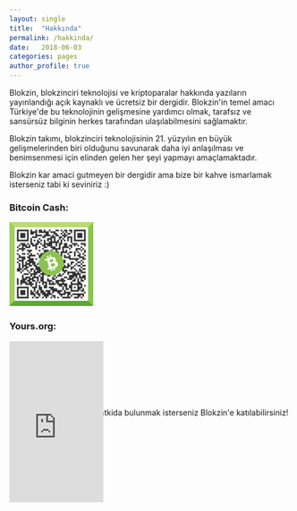 ```yaml
---
layout: single
title:  "Hakkında"
permalink: /hakkinda/
date:   2018-06-03
categories: pages
author_profile: true
---
```


Blokzin, blokzinciri teknolojisi ve kriptoparalar hakkında yazıların yayınlandığı açık kaynaklı ve
ücretsiz bir dergidir. Blokzin'in temel amacı Türkiye'de bu teknolojinin gelişmesine yardımcı olmak,
tarafsız ve sansürsüz bilginin herkes tarafından ulaşılabilmesini sağlamaktır.

Blokzin takımı, blokzinciri teknolojisinin 21. yüzyılın en büyük gelişmelerinden biri olduğunu savunarak
daha iyi anlaşılması ve benimsenmesi için elinden gelen her şeyi yapmayı amaçlamaktadır.

Blokzin kar amaci gutmeyen bir dergidir ama bize bir kahve ismarlamak isterseniz tabi ki seviniriz :)

### Bitcoin Cash:

<p align="left"><img src="/assets/img/pages/blokzin-bch-wallet-qr-code.png" width="150"></p>

### Yours.org:

<div class="money-button-iframe-wrapper" style="width:168px;height:48px;overflow-y:visible;position:relative;z-index:1000;">
    <iframe src="https://www.moneybutton.com/iframe?to=bitcoincash%3Aqptazp24we5kqcqju32km63e4cy5xu6zlvsj5z4zne&amount=0.5&type=tip&size=md&color=light&unit=usd&hideAmount=false&enableDropdown=true&webhookUrl=&data="
            width="168px"
            height="288px"
            scrolling="no"
            style="border:none;">
    </iframe>
</div>

Bize katilin
------------

Eğer bu konularlar ilgili katkida bulunmak isterseniz Blokzin'e katılabilirsiniz!

{: .text-center}

<a class="btn btn--large btn--primary" href="mailto:hey@blokzin.com"><b>hey@blokzin.com</b></a><br>

